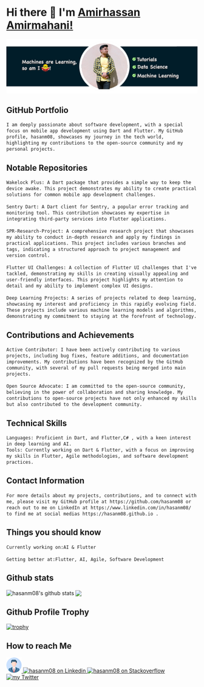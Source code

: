 
# Hi there 👋 I'm [Amirhassan Amirmahani!](https://hasanm08.github.io/)   
![](Untitled.png) 
## GitHub Portfolio

```
I am deeply passionate about software development, with a special focus on mobile app development using Dart and Flutter. My GitHub profile, hasanm08, showcases my journey in the tech world, highlighting my contributions to the open-source community and my personal projects.
```
## Notable Repositories
```
Wakelock Plus: A Dart package that provides a simple way to keep the device awake. This project demonstrates my ability to create practical solutions for common mobile app development challenges.

Sentry Dart: A Dart client for Sentry, a popular error tracking and monitoring tool. This contribution showcases my expertise in integrating third-party services into Flutter applications.

SPR-Research-Project: A comprehensive research project that showcases my ability to conduct in-depth research and apply my findings in practical applications. This project includes various branches and tags, indicating a structured approach to project management and version control.

Flutter UI Challenges: A collection of Flutter UI challenges that I've tackled, demonstrating my skills in creating visually appealing and user-friendly interfaces. This project highlights my attention to detail and my ability to implement complex UI designs.

Deep Learning Projects: A series of projects related to deep learning, showcasing my interest and proficiency in this rapidly evolving field. These projects include various machine learning models and algorithms, demonstrating my commitment to staying at the forefront of technology.
```

## Contributions and Achievements
```
Active Contributor: I have been actively contributing to various projects, including bug fixes, feature additions, and documentation improvements. My contributions have been recognized by the GitHub community, with several of my pull requests being merged into main projects.

Open Source Advocate: I am committed to the open-source community, believing in the power of collaboration and sharing knowledge. My contributions to open-source projects have not only enhanced my skills but also contributed to the development community.
```

## Technical Skills
```
Languages: Proficient in Dart, and Flutter,C# , with a keen interest in deep learning and AI.
Tools: Currently working on Dart & Flutter, with a focus on improving my skills in Flutter, Agile methodologies, and software development practices.
```
## Contact Information
```
For more details about my projects, contributions, and to connect with me, please visit my GitHub profile at https://github.com/hasanm08 or reach out to me on LinkedIn at https://www.linkedin.com/in/hasanm08/ to find me at social medias https://hasanm08.github.io .
```
 

## Things you should know 
```
Currently working on:AI & Flutter 

Getting better at:Flutter, AI, Agile, Software Development
```
## Github stats
<div align="left">
  <img align="center" src="https://github-readme-stats.vercel.app/api?username=hasanm08&show_icons=true&include_all_commits=true&theme=tokyonight&hide_border=true" alt="hasanm08's github stats" /></a>
 <b align="right" >
   <img align="center" src="https://github-readme-stats.vercel.app/api/top-langs/?username=hasanm08&layout=compact&theme=tokyonight&hide_border=true" /></a> </b>
</div>


## Github Profile Trophy



[![trophy](https://github-profile-trophy.vercel.app/?username=hasanm08&theme=onedark)](https://github.com/ryo-ma/github-profile-trophy)

## How to reach Me
 <a href="https://hasanm08.github.io/" target="_blank">
  <img alt="hasanm08 CV" src="https://github.com/hasanm08/hasanm08.github.io/blob/source-code/web/profile.png" width="40" height="40" >
  </a>
  <a href="https://www.linkedin.com/in/hasanm08/" target="_blank">
  <img alt="hasanm08 on Linkedin" src="https://avatars3.githubusercontent.com/u/357098?s=200&v=4" width="40" height="40" >
  </a>
  <a href="https://stackoverflow.com/users/14041364" target="_blank">
<img alt="hasanm08 on Stackoverflow" src="https://stackoverflow.design/assets/img/logos/talent/talent-logo-compact.svg" width="100" height="40" >
  </a>
  <a href="https://twitter.com/hasanm08" target="_blank">
<img alt="my Twitter" src="https://cdn.cms-twdigitalassets.com/content/dam/developer-twitter/images/Twitter_logo_blue_48.png" width="40" height="40" >
  </a>



